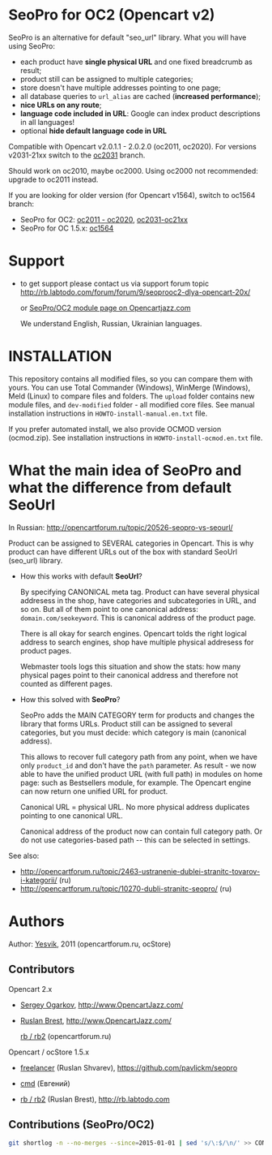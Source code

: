 # SeoPro for OC2 (Opencart v2)

SeoPro is an alternative for default "seo_url" library.
What you will have using SeoPro:

* each product have **single physical URL** and one fixed breadcrumb as result;
* product still can be assigned to multiple categories;
* store doesn't have multiple addresses pointing to one page;
* all database queries to `url_alias` are cached (**increased performance**);
* **nice URLs on any route**;
* **language code included in URL**: Google can index product descriptions in
    all languages!
* optional **hide default language code in URL**

Compatible with Opencart v2.0.1.1 - 2.0.2.0 (oc2011, oc2020).
For versions v2031-21xx switch to the [oc2031](https://github.com/rb2/opencart-seopro/tree/oc2031) branch.

Should work on oc2010, maybe oc2000. Using oc2000 not recommended: upgrade to oc2011 instead.

If you are looking for older version (for Opencart v1564), switch to oc1564 branch:

* SeoPro for OC2: [oc2011 - oc2020](https://github.com/rb2/opencart-seopro/tree/oc2011), [oc2031-oc21xx](https://github.com/rb2/opencart-seopro/tree/oc2031)
* SeoPro for OC 1.5.x: [oc1564](https://github.com/rb2/opencart-seopro/tree/oc1564)

# Support

*   to get support please contact us via support forum topic
    <http://rb.labtodo.com/forum/forum/9/seoprooc2-dlya-opencart-20x/>

    or [SeoPro/OC2 module page on Opencartjazz.com](http://www.opencartjazz.com/en/opencart-module/seo/ocj-seopro-oc2)

    We understand English, Russian, Ukrainian languages.

# INSTALLATION

This repository contains all modified files, so you can compare them with yours.
You can use Total Commander (Windows), WinMerge (Windows), Meld (Linux) to
compare files and folders. The `upload` folder contains new module files, and
`dev-modified` folder - all modified core files.
See manual installation instructions in `HOWTO-install-manual.en.txt` file.

If you prefer automated install, we also provide OCMOD version (ocmod.zip).
See installation instructions in `HOWTO-install-ocmod.en.txt` file.



# What the main idea of SeoPro and what the difference from default SeoUrl

In Russian: <http://opencartforum.ru/topic/20526-seopro-vs-seourl/>

Product can be assigned to SEVERAL categories in Opencart. This is why product
can have different URLs out of the box with standard SeoUrl (seo_url) library.

*   How this works with default **SeoUrl**?

    By specifying CANONICAL meta tag. Product can have several physical
    addresess in the shop, have categories and subcategories in URL, and so on.
    But all of them point to one canonical address: `domain.com/seokeyword`.
    This is canonical address of the product page.

    There is all okay for search engines. Opencart tolds the right logical
    address to search engines, shop have multiple physical addresess for product
    pages.

    Webmaster tools logs this situation and show the stats: how many physical
    pages point to their canonical address and therefore not counted as
    different pages.

*  How this solved with **SeoPro**?

    SeoPro adds the MAIN CATEGORY term for products and changes the library that
    forms URLs. Product still can be assigned to several categories, but you
    must decide: which category is main (canonical address).

    This allows to recover full category path from any point, when we have only
    `product_id` and don't have the `path` parameter. As result - we now able to
    have the unified product URL (with full path) in modules on home page: such
    as Bestsellers module, for example. The Opencart engine can now return one
    unified URL for product.

    Canonical URL = physical URL. No more physical address duplicates pointing
    to one canonical URL.

    Canonical address of the product now can contain full category path. Or do
    not use categories-based path -- this can be selected in settings.

See also:

* <http://opencartforum.ru/topic/2463-ustranenie-dublei-stranitc-tovarov-i-kategorii/> (ru)
* <http://opencartforum.ru/topic/10270-dubli-stranitc-seopro/> (ru)




# Authors

Author: [Yesvik](http://opencartforum.ru/user/6876-yesvik/), 2011
(opencartforum.ru, ocStore)

## Contributors

Opencart 2.x

*   [Sergey Ogarkov](https://github.com/ose1955/), <http://www.OpencartJazz.com/>

*   [Ruslan Brest](http://rb.labtodo.com), <http://www.OpencartJazz.com/>

    [rb / rb2](https://opencartforum.com/user/10112-rb2/) (opencartforum.ru)



Opencart / ocStore 1.5.x

*   [freelancer](https://opencartforum.com/user/12381-freelancer/)
    (Ruslan Shvarev), <https://github.com/pavlickm/seopro>

*   [cmd](https://opencartforum.com/user/20535-cmd/)
    (Евгений)

*   [rb / rb2](https://opencartforum.com/user/10112-rb2/)
    (Ruslan Brest), <http://rb.labtodo.com>

## Contributions (SeoPro/OC2)

````sh
git shortlog -n --no-merges --since=2015-01-01 | sed 's/\:$/\n/' >> CONTRIBUTORS.md
````
